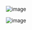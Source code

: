 
![image](https://user-images.githubusercontent.com/83261924/220407515-5bc9a91d-598e-41b3-9b0a-761682fcbcb3.png)

![image](https://user-images.githubusercontent.com/83261924/220408379-2380a64c-bd0a-4574-a2ba-2c188625384d.png)

